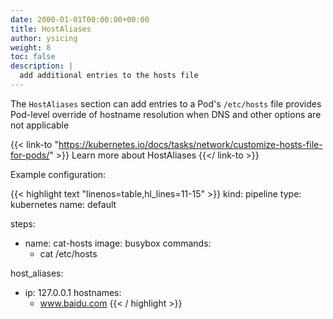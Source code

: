 ```yaml
---
date: 2000-01-01T00:00:00+00:00
title: HostAliases
author: ysicing
weight: 8
toc: false
description: |
  add additional entries to the hosts file
---
```


The `HostAliases` section can add entries to a Pod's `/etc/hosts` file provides Pod-level override of hostname resolution when DNS and other options are not applicable

{{< link-to "https://kubernetes.io/docs/tasks/network/customize-hosts-file-for-pods/" >}}
Learn more about HostAliases
{{</ link-to >}}

Example configuration:

{{< highlight text "linenos=table,hl_lines=11-15" >}}
kind: pipeline
type: kubernetes
name: default

steps:
- name: cat-hosts
  image: busybox
  commands:
  - cat /etc/hosts

host_aliases:
  - ip: 127.0.0.1
    hostnames:
      - www.baidu.com
{{< / highlight >}}
